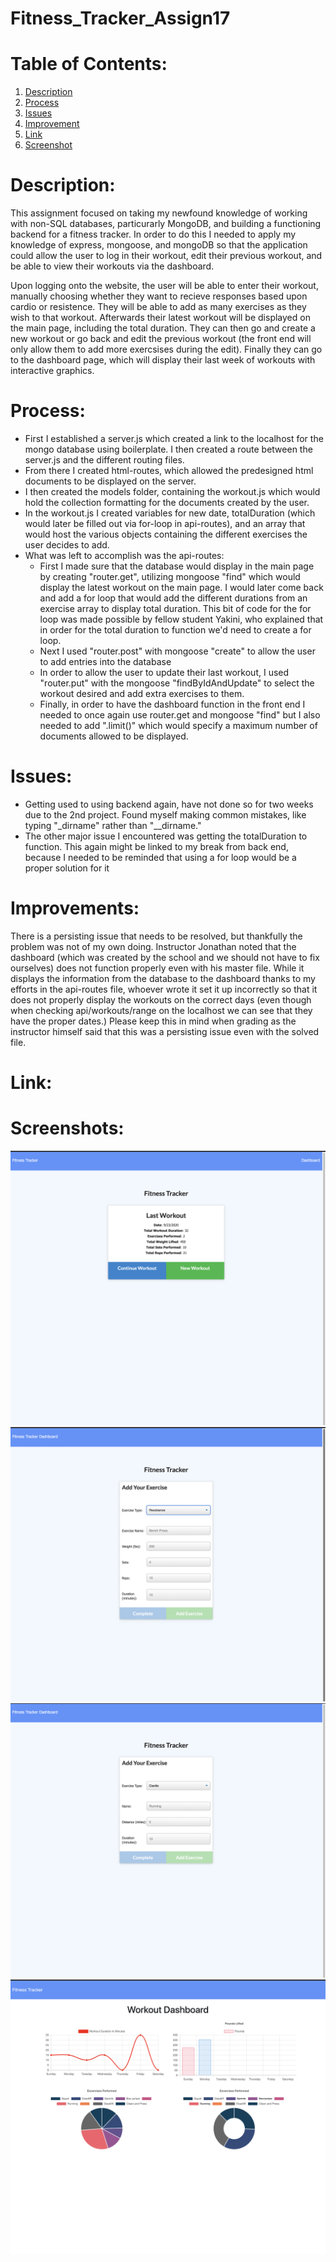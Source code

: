 # Fitness_Tracker_Assign17

# Table of Contents:
1. [Description](#Description)
2. [Process](#Process)
3. [Issues](#Issues)
4. [Improvement](#Improvement)
5. [Link](#Link)
6. [Screenshot](#Screenshot)

# Description: 
This assignment focused on taking my newfound knowledge of working with non-SQL databases, particurarly MongoDB, and building a functioning backend for a fitness tracker. In order to do this I needed to apply my knowledge of express, mongoose, and mongoDB so that the application could allow the user to log in their workout, edit their previous workout, and be able to view their workouts via the dashboard. 

Upon logging onto the website, the user will be able to enter their workout, manually choosing whether they want to recieve responses based upon cardio or resistence. They will be able to add as many exercises as they wish to that workout. Afterwards their latest workout will be displayed on the main page, including the total duration. They can then go and create a new workout or go back and edit the previous workout (the front end will only allow them to add more exercsises during the edit). Finally they can go to the dashboard page, which will display their last week of workouts with interactive graphics. 

# Process:
* First I established a server.js which created a link to the localhost for the mongo database using boilerplate. I then created a route between the server.js and the different routing files.
* From there I created html-routes, which allowed the predesigned html documents to be displayed on the server.
* I then created the models folder, containing the workout.js which would hold the collection formatting for the documents created by the user.
* In the workout.js I created variables for new date, totalDuration (which would later be filled out via for-loop in api-routes), and an array that would host the various objects containing the different exercises the user decides to add. 
* What was left to accomplish was the api-routes:  
    - First I made sure that the database would display in the main page by creating "router.get", utilizing mongoose "find" which would display the latest workout on the main page. I would later come back and add a for loop that would add the different durations from an exercise array to display total duration. This bit of code for the for loop was made possible by fellow student Yakini, who explained that in order for the total duration to function we'd need to create a for loop.
    - Next I used "router.post" with mongoose "create" to allow the user to add entries into the database
    - In order to allow the user to update their last workout, I used "router.put" with the mongoose "findByIdAndUpdate" to select the workout desired and add extra exercises to them. 
    - Finally, in order to have the dashboard function in the front end I needed to once again use router.get and mongoose "find" but I also needed to add ".limit()" which would specify a maximum number of documents allowed to be displayed.

# Issues:
* Getting used to using backend again, have not done so for two weeks due to the 2nd project. Found myself making common mistakes, like typing "_dirname" rather than "__dirname."  
* The other major issue I encountered was getting the totalDuration to function. This again might be linked to my break from back end, because I needed to be reminded that using a for loop would be a proper solution for it


# Improvements:
There is a persisting issue that needs to be resolved, but thankfully the problem was not of my own doing. Instructor Jonathan noted that the dashboard (which was created by the school and we should not have to fix ourselves) does not function properly even with his master file. While it displays the information from the database to the dashboard thanks to my efforts in the api-routes file, whoever wrote it set it up incorrectly so that it does not properly display the workouts on the correct days (even though when checking api/workouts/range on the localhost we can see that they have the proper dates.) Please keep this in mind when grading as the instructor himself said that this was a persisting issue even with the solved file. 

# Link:

# Screenshots:
![screenshot of main](./screenshots/main.png)
![screenshot of resistance options](./screenshots/resistance.png)
![screenshot of cardio options](./screenshots/cardio.png)
![screenshot of dashboard](./screenshots/dashboard.png)